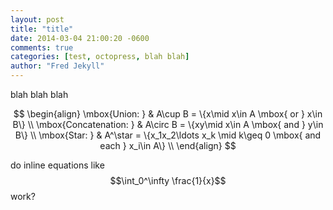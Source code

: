 ```yaml
---
layout: post
title: "title"
date: 2014-03-04 21:00:20 -0600
comments: true
categories: [test, octopress, blah blah]
author: "Fred Jekyll"
---
```


blah blah blah

$$
\begin{align}
\mbox{Union: } & A\cup B = \{x\mid x\in A \mbox{ or } x\in B\} \\
\mbox{Concatenation: } & A\circ B  = \{xy\mid x\in A \mbox{ and } y\in B\} \\
\mbox{Star: } & A^\star  = \{x_1x_2\ldots x_k \mid  k\geq 0 \mbox{ and each } x_i\in A\} \\
\end{align}
$$

do inline equations like $$\int_0^\infty \frac{1}{x}$$ work?

